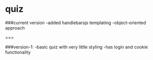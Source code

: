 quiz
====

###current version
-added handlebarsjs templating
-object-oriented approach


===

###version-1:
-basic quiz with very little styling
-has login and cookie functionality
